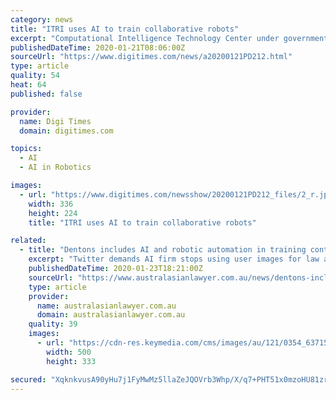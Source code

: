 ```yaml
---
category: news
title: "ITRI uses AI to train collaborative robots"
excerpt: "Computational Intelligence Technology Center under government-sponsored Industrial Technology Research Institute (ITRI) has developed an AI-based deep learning solution for use in training ... Besides, tactile sensing is applied to training of robotic arms. Mechavision, a startup business spun off from ITRI in 2017, has cooperated with Japan ..."
publishedDateTime: 2020-01-21T08:06:00Z
sourceUrl: "https://www.digitimes.com/news/a20200121PD212.html"
type: article
quality: 54
heat: 64
published: false

provider:
  name: Digi Times
  domain: digitimes.com

topics:
  - AI
  - AI in Robotics

images:
  - url: "https://www.digitimes.com/newsshow/20200121PD212_files/2_r.jpg"
    width: 336
    height: 224
    title: "ITRI uses AI to train collaborative robots"

related:
  - title: "Dentons includes AI and robotic automation in training contract…"
    excerpt: "Twitter demands AI firm stops using user images for law app A technology firm whose products are used by law enforcement organizations around the world has been told to stop using images from Twitter. The BBC reports that Clearview’s database contains around 3 billion images ‘scraped’ from Facebook ... after-the-fact research tool."
    publishedDateTime: 2020-01-23T18:21:00Z
    sourceUrl: "https://www.australasianlawyer.com.au/news/dentons-includes-ai-and-robotic-automation-in-training-contract-269631.aspx"
    type: article
    provider:
      name: australasianlawyer.com.au
      domain: australasianlawyer.com.au
    quality: 39
    images:
      - url: "https://cdn-res.keymedia.com/cms/images/au/121/0354_637153987862527338.jpg"
        width: 500
        height: 333

secured: "XqknkvusA90yHu7j1FyMwMz5llaZeJQOVrb3Whp/X/q7+PHT51x0mzoHU81zrj+Cp0ib27a5uKIrSijlaXTjPLxQH6ZkwZwYOhVKHhbQMuD5A1hID8XpH2sDBSYxojan+ZwxTd/ohH58pKpNZtCjFKpr3QhDLjST4Bt5KCpU3w83EGS6AI3n8wZjpgSDQrJebBh41zavunzIg/V+GxQA3t+VTyym95U+GLxmVCmHsL/qA3pKRTqrSyL2iWgo7+8zcaK2njXLja19kojR7+BKn9meZTytd6FIRwccb5LGCJo=;e9XMg+gSK2UDHM5SK302kg=="
---
```


